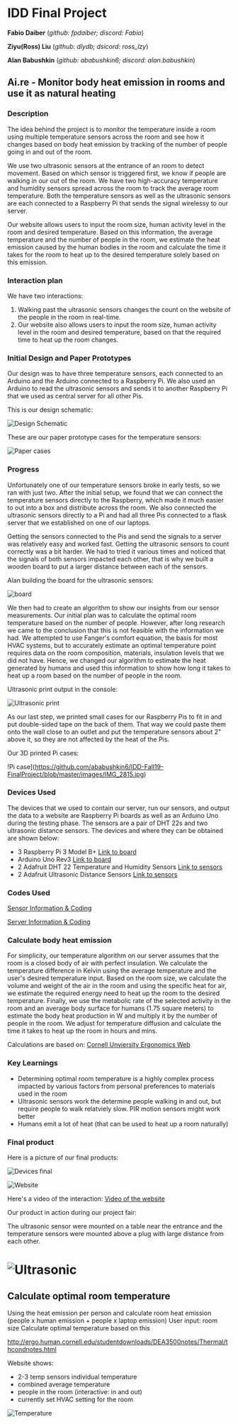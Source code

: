 # IDD Final Project

**Fabio Daiber** (*github: fpdaiber; discord: Fabio*)

**Ziyu(Ross) Liu** (*github: dlydb; dsicord: ross_lzy*)

**Alan Babushkin** (*github: ababushkin6; discord: alan.babushkin*)


## Ai.re - Monitor body heat emission in rooms and use it as natural heating

### Description

The idea behind the project is to monitor the temperature inside a room using multiple temperature sensors across the room and see how it changes based on body heat emission by tracking of the number of people going in and out of the room.

We use two ultrasonic sensors at the entrance of an room to detect movement. Based on which sensor is triggered first, we know if people are walking in our out of the room. We have two high-accuracy temperature and humidity sensors spread across the room to track the average room temperature. Both the temperature sensors as well as the ultrasonic sensors are each connected to a Raspberry Pi that sends the signal wirelessy to our server. 

Our website allows users to input the room size, human activity level in the room and desired temperature. Based on this information, the average temperature and the number of people in the room, we estimate the heat emission caused by the human bodies in the room and calculate the time it takes for the room to heat up to the desired temperature solely based on this emission.

### Interaction plan

We have two interactions: 

1) Walking past the ultrasonic sensors changes the count on the website of the people in the room in real-time. 
2) Our website also allows users to input the room size, human activity level in the room and desired temperature, based on that the required time to heat up the room changes.

### Initial Design and Paper Prototypes

Our design was to have three temperature sensors, each connected to an Arduino and the Arduino connected to a Raspberry Pi. We also used an Arduino to read the ultrasonic sensors and sends it to another Raspberry Pi that we used as central server for all other Pis. 

This is our design schematic: 

![Design Schematic](https://github.com/ababushkin6/IDD-Fall19-FinalProject/blob/master/DDID%20Final%20Project%20Prototype%20Schematic.png)


These are our paper prototype cases for the temperature sensors:

![Paper cases](https://github.com/ababushkin6/IDD-Fall19-FinalProject/blob/master/images/IMG_2827.jpg)


### Progress 

Unfortunately one of our temperature sensors broke in early tests, so we ran with just two. After the initial setup, we found that we can connect the temperature sensors directly to the Raspberry, which made it much easier to out into a box and distribute across the room. We also connected the ultrasonic sensors directly to a Pi and had all three Pis connected to a flask server that we established on one of our laptops. 

Getting the sensors connected to the Pis and send the signals to a server was relatively easy and worked fast. Getting the ultrasonic sensors to count correctly was a bit harder. We had to tried it various times and noticed that the signals of both sensors impacted each other, that is why we built a wooden board to put a larger distance between each of the sensors.


Alan building the board for the ultrasonic sensors:

![board](https://github.com/ababushkin6/IDD-Fall19-FinalProject/blob/master/images/IMG_2832.jpg)

We then had to create an algorithm to show our insights from our sensor measurements. Our initial plan was to calculate the optimal room temperature based on the number of people. However, after long research we came to the conclusion that this is not feasible with the information we had. We attempted to use Fanger's comfort equation, the basis for most HVAC systems, but to accurately estimate an optimal temperature point requires data on the room composition, materials, insulation levels that we did not have. Hence, we changed our algorithm to estimate the heat generated by humans and used this information to show how long it takes to heat up a room based on the number of people in the room. 


Ultrasonic print output in the console:

![Ultrasonic print](https://github.com/ababushkin6/IDD-Fall19-FinalProject/blob/master/images/IMG_2839.jpg)

As our last step, we printed small cases for our Raspberry Pis to fit in and put double-sided tape on the back of them. That way we could paste them onto the wall close to an outlet and put the temperature sensors about 2" above it, so they are not affected by the heat of the Pis.

Our 3D printed Pi cases:

!Pi case](https://github.com/ababushkin6/IDD-Fall19-FinalProject/blob/master/images/IMG_2815.jpg)


### Devices Used 

The devices that we used to contain our server, run our sensors, and output the data to a website are Raspberry Pi boards as well as an Arduino Uno during the testing phase. The sensors are a pair of DHT 22s and two ultrasonic distance sensors. The devices and where they can be obtained are shown below:

* 3 Raspberry Pi 3 Model B+ [Link to board](https://www.raspberrypi.org/products/raspberry-pi-3-model-b-plus/)
* Arduino Uno Rev3 [Link to board](https://store.arduino.cc/usa/arduino-uno-rev3)
* 2 Adafruit DHT 22 Temperature and Humidity Sensors [Link to sensors](https://www.adafruit.com/product/393)
* 2 Adafruit Ultrasonic Distance Sensors [Link to sensors](https://www.adafruit.com/product/4007)

### Codes Used

[Sensor Information & Coding](https://github.com/ababushkin6/IDD-Fall19-FinalProject/tree/master/Sensors)

[Server Information & Coding](https://github.com/ababushkin6/IDD-Fall19-FinalProject/tree/master/Server)


### Calculate body heat emission

For simplicity, our temperature algorithm on our server  assumes that the room is a closed body of air with perfect insulation. We calculate the temperature difference in Kelvin using the average temperature and the user's desired temperature input. Based on the room size, we calculate the volume and weight of the air in the room and using the specific heat for air, we estimate the required energy need to heat up the room to the desired temperature. Finally, we use the metabolic rate of the selected activity in the room and an average body surface for humans (1.75 square meters) to estimate the body heat production in W and multiply it by the number of people in the room. We adjust for temperature diffusion and calculate the time it takes to heat up the room in hours and mins.

Calculations are based on: [Cornell Unviersity Ergonomics Web](http://ergo.human.cornell.edu/studentdownloads/DEA3500notes/Thermal/thcondnotes.html)


### Key Learnings

* Determining optimal room temperature is a highly complex process impacted by various factors from personal preferences to materials used in the room
* Ultrasonic sensors work the determine people walking in and out, but require people to walk relatviely slow. PIR motion sensors might work better
* Humans emit a lot of heat (that can be used to heat up a room naturally)


### Final product

Here is a picture of our final products:

![Devices final](https://github.com/ababushkin6/IDD-Fall19-FinalProject/blob/master/IMG_2825%202.jpg)

![Website](https://github.com/ababushkin6/IDD-Fall19-FinalProject/blob/master/images/IMG_2829.jpg)


Here's a video of the interaction:
[Video of the website](https://drive.google.com/open?id=1w4Owynh2kB8nk3H762CxsLngoVftQoUo)


Our product in action during our project fair: 

The ultrasonic sensor were mounted on a table near the entrance and the temperature sensors were mounted above a plug with large distance from each other.



![Ultrasonic](https://github.com/ababushkin6/IDD-Fall19-FinalProject/blob/master/images/IMG_2836.jpg)
=======
## Calculate optimal room temperature

Using the heat emission per person and calculate room heat emission (people x human emission + people x laptop emission)
User input: room size
Calculate optimal temperature based on this

http://ergo.human.cornell.edu/studentdownloads/DEA3500notes/Thermal/thcondnotes.html

Website shows: 
- 2-3 temp sensors individual temperature 
- combined average temperature
- people in the room (interactive: in and out)
- currently set HVAC setting for the room


![Temperature](https://github.com/ababushkin6/IDD-Fall19-FinalProject/blob/master/images/IMG_2837.jpg)
